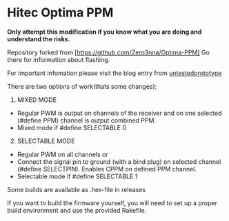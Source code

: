 # Hitec Optima PPM

**Only attempt this modification if you know what you are doing and understand the risks.**

Repository forked from [https://github.com/Zero3nna/Optima-PPM] Go there for information about flashing.

For important infomation please visit the blog entry from [untestedprototype](http://untestedprototype.com/2012/08/hitec-optima-ppm/)

There are two options of work(thats some changes):

1. MIXED MODE
  * Regular PWM is output on channels of the receiver and on one selected (#define PPM) channel is output combined PPM.
  * Mixed mode if #define SELECTABLE 0
2. SELECTABLE MODE
  * Regular PWM on all channels or
  * Connect the signal pin to ground (with a bind plug) on selected channel (#define SELECTPIN). Enables CPPM on defined PPM channel.
  * Selectable mode if #define SELECTABLE 1
  
Some builds are available as .hex-file in releases

If you want to build the firmware yourself, you will need to set up a proper build environment and use the provided Rakefile.
